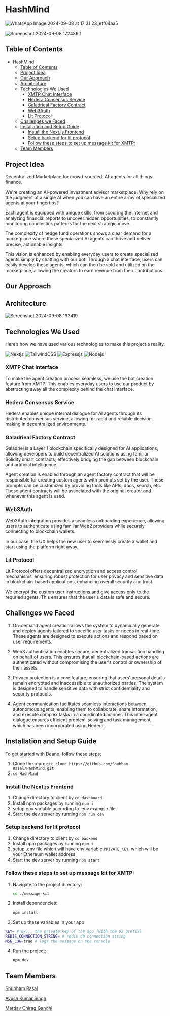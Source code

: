 # HashMind

![WhatsApp Image 2024-09-08 at 17 31 23_eff64aa5](https://github.com/user-attachments/assets/c33e16d5-7ed0-41c6-b446-6d675595d78e)

![Screenshot 2024-09-08 172436 1](https://github.com/user-attachments/assets/dc5dd013-b661-46a2-b523-bcf537ae0866)


## Table of Contents 

- [HashMind](#hashmind)
  - [Table of Contents](#table-of-contents)
  - [Project Idea](#project-idea)
  - [Our Approach](#our-approach)
  - [Architecture](#architecture)
  - [Technologies We Used](#technologies-we-used)
    - [XMTP Chat Interface](#xmtp-chat-interface)
    - [Hedera Consensus Service](#hedera-consensus-service)
    - [Galadrieal Factory Contract](#galadrieal-factory-contract)
    - [Web3Auth](#web3auth)
    - [Lit Protocol](#lit-protocol)
  - [Challenges we Faced](#challenges-we-faced)
  - [Installation and Setup Guide](#installation-and-setup-guide)
    - [Install the Next.js Frontend](#install-the-nextjs-frontend)
    - [Setup backend for lit protocol](#setup-backend-for-lit-protocol)
    - [Follow these steps to set up message kit for XMTP:](#follow-these-steps-to-set-up-message-kit-for-xmtp)
  - [Team Members](#team-members)

## Project Idea
Decentralized Marketplace for crowd-sourced, AI-agents for all things finance.

We're creating an AI-powered investment advisor marketplace. Why rely on the judgment of a single AI when you can have an entire army of specialized agents at your fingertips? 

Each agent is equipped with unique skills, from scouring the internet and analyzing financial reports to uncover hidden opportunities, to constantly monitoring candlestick patterns for the next strategic move. 

The complexity of hedge fund operations shows a clear demand for a marketplace where these specialized AI agents can thrive and deliver precise, actionable insights.

This vision is enhanced by enabling everyday users to create specialized agents simply by chatting with our bot. Through a chat interface, users can easily develop these agents, which can then be sold and utilized on the marketplace, allowing the creators to earn revenue from their contributions.
## Our Approach

## Architecture 

![Screenshot 2024-09-08 193419](https://github.com/user-attachments/assets/adf52161-9713-4bd0-9996-6e3977dab30a)



## Technologies We Used

Here’s how we have used various technologies to make this project a reality.

![Nextjs](https://img.shields.io/badge/next.js-000000?style=for-the-badge&logo=nextdotjs&logoColor=white)
![TailwindCSS](https://img.shields.io/badge/tailwindcss-%2338B2AC.svg?style=for-the-badge&logo=tailwind-css&logoColor=white)
![Expressjs](https://img.shields.io/badge/Express.js-404D59?style=for-the-badge)
![Nodejs](https://img.shields.io/badge/node.js-%2343853D.svg?style=for-the-badge&logo=node-dot-js&logoColor=white)

### XMTP Chat Interface

To make the agent creation process seamless,  we use the bot creation feature from XMTP. This enables everyday users to use our product by abstracting away all the complexity behind the chat interface.


### Hedera Consensus Service

Hedera enables unique internal dialogue for AI agents through its distributed consensus service, allowing for rapid and reliable decision-making in decentralized environments.

### Galadrieal Factory Contract

Galadriel is a Layer 1 blockchain specifically designed for AI applications, allowing developers to build decentralized AI solutions using familiar Solidity smart contracts, effectively bridging the gap between blockchain and artificial intelligence.

Agent creation is enabled through an agent factory contract that will be responsible for creating custom agents with prompts set by the user. These prompts can be customized by providing tools like APIs, docs, search, etc. These agent contracts will be associated with the original creator and whenever this agent is used.

### Web3Auth 

Web3Auth integration provides a seamless onboarding experience, allowing users to authenticate using familiar Web2 providers while securely connecting to blockchain wallets. 

In our case, the UX helps the new user to seemlessly create a wallet and start using the platform right away.

### Lit Protocol

Lit Protocol offers decentralized encryption and access control mechanisms, ensuring robust protection for user privacy and sensitive data in blockchain-based applications, enhancing overall security and trust.

We encrypt the custom user instructions and give access only to the requried agents. This ensures that the user's data is safe and secure.

## Challenges we Faced

1. On-demand agent creation allows the system to dynamically generate and deploy agents tailored to specific user tasks or needs in real-time. These agents are designed to execute actions and respond based on user requirements.

2. Web3 authentication enables secure, decentralized transaction handling on behalf of users. This ensures that all blockchain-based actions are authenticated without compromising the user's control or ownership of their assets.

3. Privacy protection is a core feature, ensuring that users' personal details remain encrypted and inaccessible to unauthorized parties. The system is designed to handle sensitive data with strict confidentiality and security protocols.

4. Agent communication facilitates seamless interactions between autonomous agents, enabling them to collaborate, share information, and execute complex tasks in a coordinated manner. This inter-agent dialogue ensures efficient problem-solving and task management, which has been incorporated using Hedera.


## Installation and Setup Guide
To get started with Deano, follow these steps:

1. Clone the repo: `git clone https://github.com/Shubham-Rasal/HashMind.git`
2. `cd HashMind`

### Install the Next.js Frontend

1. Change directory to client by `cd dashboard`
2. Install npm packages by running `npm i`
3. setup env variable according to .env.example file
4. Start the dev server by running `npm run dev`

### Setup backend for lit protocol

1. Change directory to client by `cd backend`
2. Install npm packages by running `npm i`
3. setup .env file which will have env variable `PRIVATE_KEY`, which will be your Ethereum wallet address
4. Start the dev server by running `npm start`

### Follow these steps to set up message kit for XMTP:

1. Navigate to the project directory:
    ```sh
    cd ./message-kit
    ```

2. Install dependencies:
    ```sh
    npm install
    ```
3. Set up these variables in your app

```sh
KEY= # 0x... the private key of the app (with the 0x prefix)
REDIS_CONNECTION_STRING= # redis db connection string
MSG_LOG=true # logs the message on the console
```

4. Run the project:
    ```sh
    npm dev
    ```

## Team Members

[Shubham Rasal](https://devfolio.co/@bluequbits)

[Ayush Kumar Singh](https://devfolio.co/@ayush4345)

[Mardav Chirag Gandhi](https://devfolio.co/@marcdhi)
